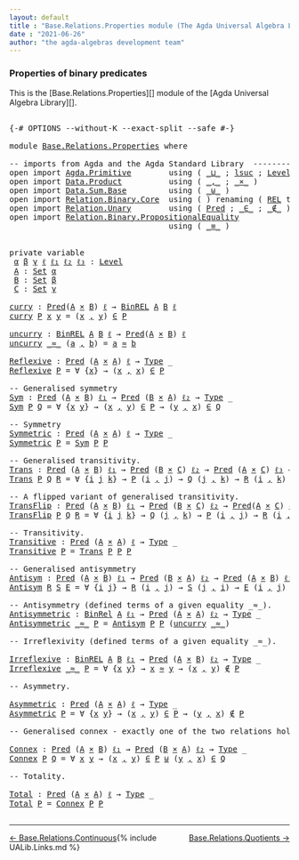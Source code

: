 ```yaml
---
layout: default
title : "Base.Relations.Properties module (The Agda Universal Algebra Library)"
date : "2021-06-26"
author: "the agda-algebras development team"
---
```


### <a id="properties-of-binary-predicates">Properties of binary predicates</a>

This is the [Base.Relations.Properties][] module of the [Agda Universal Algebra Library][].

<pre class="Agda">

<a id="359" class="Symbol">{-#</a> <a id="363" class="Keyword">OPTIONS</a> <a id="371" class="Pragma">--without-K</a> <a id="383" class="Pragma">--exact-split</a> <a id="397" class="Pragma">--safe</a> <a id="404" class="Symbol">#-}</a>

<a id="409" class="Keyword">module</a> <a id="416" href="Base.Relations.Properties.html" class="Module">Base.Relations.Properties</a> <a id="442" class="Keyword">where</a>

<a id="449" class="Comment">-- imports from Agda and the Agda Standard Library  ---------------------------------------</a>
<a id="541" class="Keyword">open</a> <a id="546" class="Keyword">import</a> <a id="553" href="Agda.Primitive.html" class="Module">Agda.Primitive</a>        <a id="575" class="Keyword">using</a> <a id="581" class="Symbol">(</a> <a id="583" href="Agda.Primitive.html#810" class="Primitive Operator">_⊔_</a> <a id="587" class="Symbol">;</a> <a id="589" href="Agda.Primitive.html#780" class="Primitive">lsuc</a> <a id="594" class="Symbol">;</a> <a id="596" href="Agda.Primitive.html#597" class="Postulate">Level</a> <a id="602" class="Symbol">)</a> <a id="604" class="Keyword">renaming</a> <a id="613" class="Symbol">(</a> <a id="615" href="Agda.Primitive.html#326" class="Primitive">Set</a> <a id="619" class="Symbol">to</a> <a id="622" class="Primitive">Type</a> <a id="627" class="Symbol">)</a>
<a id="629" class="Keyword">open</a> <a id="634" class="Keyword">import</a> <a id="641" href="Data.Product.html" class="Module">Data.Product</a>          <a id="663" class="Keyword">using</a> <a id="669" class="Symbol">(</a> <a id="671" href="Agda.Builtin.Sigma.html#236" class="InductiveConstructor Operator">_,_</a> <a id="675" class="Symbol">;</a> <a id="677" href="Data.Product.html#1167" class="Function Operator">_×_</a> <a id="681" class="Symbol">)</a>
<a id="683" class="Keyword">open</a> <a id="688" class="Keyword">import</a> <a id="695" href="Data.Sum.Base.html" class="Module">Data.Sum.Base</a>         <a id="717" class="Keyword">using</a> <a id="723" class="Symbol">(</a> <a id="725" href="Data.Sum.Base.html#734" class="Datatype Operator">_⊎_</a> <a id="729" class="Symbol">)</a>
<a id="731" class="Keyword">open</a> <a id="736" class="Keyword">import</a> <a id="743" href="Relation.Binary.Core.html" class="Module">Relation.Binary.Core</a>  <a id="765" class="Keyword">using</a> <a id="771" class="Symbol">(</a> <a id="773" class="Symbol">)</a> <a id="775" class="Keyword">renaming</a> <a id="784" class="Symbol">(</a> <a id="786" href="Relation.Binary.Core.html#766" class="Function">REL</a> <a id="790" class="Symbol">to</a> <a id="793" class="Function">BinREL</a> <a id="800" class="Symbol">;</a> <a id="802" href="Relation.Binary.Core.html#882" class="Function">Rel</a> <a id="806" class="Symbol">to</a> <a id="809" class="Function">BinRel</a> <a id="816" class="Symbol">)</a>
<a id="818" class="Keyword">open</a> <a id="823" class="Keyword">import</a> <a id="830" href="Relation.Unary.html" class="Module">Relation.Unary</a>        <a id="852" class="Keyword">using</a> <a id="858" class="Symbol">(</a> <a id="860" href="Relation.Unary.html#1101" class="Function">Pred</a> <a id="865" class="Symbol">;</a> <a id="867" href="Relation.Unary.html#1523" class="Function Operator">_∈_</a> <a id="871" class="Symbol">;</a> <a id="873" href="Relation.Unary.html#1563" class="Function Operator">_∉_</a> <a id="877" class="Symbol">)</a>
<a id="879" class="Keyword">open</a> <a id="884" class="Keyword">import</a> <a id="891" href="Relation.Binary.PropositionalEquality.html" class="Module">Relation.Binary.PropositionalEquality</a>
                                  <a id="963" class="Keyword">using</a> <a id="969" class="Symbol">(</a> <a id="971" href="Agda.Builtin.Equality.html#151" class="Datatype Operator">_≡_</a> <a id="975" class="Symbol">)</a>


<a id="979" class="Keyword">private</a> <a id="987" class="Keyword">variable</a>
 <a id="997" href="Base.Relations.Properties.html#997" class="Generalizable">α</a> <a id="999" href="Base.Relations.Properties.html#999" class="Generalizable">β</a> <a id="1001" href="Base.Relations.Properties.html#1001" class="Generalizable">γ</a> <a id="1003" href="Base.Relations.Properties.html#1003" class="Generalizable">ℓ</a> <a id="1005" href="Base.Relations.Properties.html#1005" class="Generalizable">ℓ₁</a> <a id="1008" href="Base.Relations.Properties.html#1008" class="Generalizable">ℓ₂</a> <a id="1011" href="Base.Relations.Properties.html#1011" class="Generalizable">ℓ₃</a> <a id="1014" class="Symbol">:</a> <a id="1016" href="Agda.Primitive.html#597" class="Postulate">Level</a>
 <a id="1023" href="Base.Relations.Properties.html#1023" class="Generalizable">A</a> <a id="1025" class="Symbol">:</a> <a id="1027" href="Agda.Primitive.html#326" class="Primitive">Set</a> <a id="1031" href="Base.Relations.Properties.html#997" class="Generalizable">α</a>
 <a id="1034" href="Base.Relations.Properties.html#1034" class="Generalizable">B</a> <a id="1036" class="Symbol">:</a> <a id="1038" href="Agda.Primitive.html#326" class="Primitive">Set</a> <a id="1042" href="Base.Relations.Properties.html#999" class="Generalizable">β</a>
 <a id="1045" href="Base.Relations.Properties.html#1045" class="Generalizable">C</a> <a id="1047" class="Symbol">:</a> <a id="1049" href="Agda.Primitive.html#326" class="Primitive">Set</a> <a id="1053" href="Base.Relations.Properties.html#1001" class="Generalizable">γ</a>

<a id="curry"></a><a id="1056" href="Base.Relations.Properties.html#1056" class="Function">curry</a> <a id="1062" class="Symbol">:</a> <a id="1064" href="Relation.Unary.html#1101" class="Function">Pred</a><a id="1068" class="Symbol">(</a><a id="1069" href="Base.Relations.Properties.html#1023" class="Generalizable">A</a> <a id="1071" href="Data.Product.html#1167" class="Function Operator">×</a> <a id="1073" href="Base.Relations.Properties.html#1034" class="Generalizable">B</a><a id="1074" class="Symbol">)</a> <a id="1076" href="Base.Relations.Properties.html#1003" class="Generalizable">ℓ</a> <a id="1078" class="Symbol">→</a> <a id="1080" href="Base.Relations.Properties.html#793" class="Function">BinREL</a> <a id="1087" href="Base.Relations.Properties.html#1023" class="Generalizable">A</a> <a id="1089" href="Base.Relations.Properties.html#1034" class="Generalizable">B</a> <a id="1091" href="Base.Relations.Properties.html#1003" class="Generalizable">ℓ</a>
<a id="1093" href="Base.Relations.Properties.html#1056" class="Function">curry</a> <a id="1099" href="Base.Relations.Properties.html#1099" class="Bound">P</a> <a id="1101" href="Base.Relations.Properties.html#1101" class="Bound">x</a> <a id="1103" href="Base.Relations.Properties.html#1103" class="Bound">y</a> <a id="1105" class="Symbol">=</a> <a id="1107" class="Symbol">(</a><a id="1108" href="Base.Relations.Properties.html#1101" class="Bound">x</a> <a id="1110" href="Agda.Builtin.Sigma.html#236" class="InductiveConstructor Operator">,</a> <a id="1112" href="Base.Relations.Properties.html#1103" class="Bound">y</a><a id="1113" class="Symbol">)</a> <a id="1115" href="Relation.Unary.html#1523" class="Function Operator">∈</a> <a id="1117" href="Base.Relations.Properties.html#1099" class="Bound">P</a>

<a id="uncurry"></a><a id="1120" href="Base.Relations.Properties.html#1120" class="Function">uncurry</a> <a id="1128" class="Symbol">:</a> <a id="1130" href="Base.Relations.Properties.html#793" class="Function">BinREL</a> <a id="1137" href="Base.Relations.Properties.html#1023" class="Generalizable">A</a> <a id="1139" href="Base.Relations.Properties.html#1034" class="Generalizable">B</a> <a id="1141" href="Base.Relations.Properties.html#1003" class="Generalizable">ℓ</a> <a id="1143" class="Symbol">→</a> <a id="1145" href="Relation.Unary.html#1101" class="Function">Pred</a><a id="1149" class="Symbol">(</a><a id="1150" href="Base.Relations.Properties.html#1023" class="Generalizable">A</a> <a id="1152" href="Data.Product.html#1167" class="Function Operator">×</a> <a id="1154" href="Base.Relations.Properties.html#1034" class="Generalizable">B</a><a id="1155" class="Symbol">)</a> <a id="1157" href="Base.Relations.Properties.html#1003" class="Generalizable">ℓ</a>
<a id="1159" href="Base.Relations.Properties.html#1120" class="Function">uncurry</a> <a id="1167" href="Base.Relations.Properties.html#1167" class="Bound Operator">_≈_</a> <a id="1171" class="Symbol">(</a><a id="1172" href="Base.Relations.Properties.html#1172" class="Bound">a</a> <a id="1174" href="Agda.Builtin.Sigma.html#236" class="InductiveConstructor Operator">,</a> <a id="1176" href="Base.Relations.Properties.html#1176" class="Bound">b</a><a id="1177" class="Symbol">)</a> <a id="1179" class="Symbol">=</a> <a id="1181" href="Base.Relations.Properties.html#1172" class="Bound">a</a> <a id="1183" href="Base.Relations.Properties.html#1167" class="Bound Operator">≈</a> <a id="1185" href="Base.Relations.Properties.html#1176" class="Bound">b</a>

<a id="Reflexive"></a><a id="1188" href="Base.Relations.Properties.html#1188" class="Function">Reflexive</a> <a id="1198" class="Symbol">:</a> <a id="1200" href="Relation.Unary.html#1101" class="Function">Pred</a> <a id="1205" class="Symbol">(</a><a id="1206" href="Base.Relations.Properties.html#1023" class="Generalizable">A</a> <a id="1208" href="Data.Product.html#1167" class="Function Operator">×</a> <a id="1210" href="Base.Relations.Properties.html#1023" class="Generalizable">A</a><a id="1211" class="Symbol">)</a> <a id="1213" href="Base.Relations.Properties.html#1003" class="Generalizable">ℓ</a> <a id="1215" class="Symbol">→</a> <a id="1217" href="Base.Relations.Properties.html#622" class="Primitive">Type</a> <a id="1222" class="Symbol">_</a>
<a id="1224" href="Base.Relations.Properties.html#1188" class="Function">Reflexive</a> <a id="1234" href="Base.Relations.Properties.html#1234" class="Bound">P</a> <a id="1236" class="Symbol">=</a> <a id="1238" class="Symbol">∀</a> <a id="1240" class="Symbol">{</a><a id="1241" href="Base.Relations.Properties.html#1241" class="Bound">x</a><a id="1242" class="Symbol">}</a> <a id="1244" class="Symbol">→</a> <a id="1246" class="Symbol">(</a><a id="1247" href="Base.Relations.Properties.html#1241" class="Bound">x</a> <a id="1249" href="Agda.Builtin.Sigma.html#236" class="InductiveConstructor Operator">,</a> <a id="1251" href="Base.Relations.Properties.html#1241" class="Bound">x</a><a id="1252" class="Symbol">)</a> <a id="1254" href="Relation.Unary.html#1523" class="Function Operator">∈</a> <a id="1256" href="Base.Relations.Properties.html#1234" class="Bound">P</a>

<a id="1259" class="Comment">-- Generalised symmetry</a>
<a id="Sym"></a><a id="1283" href="Base.Relations.Properties.html#1283" class="Function">Sym</a> <a id="1287" class="Symbol">:</a> <a id="1289" href="Relation.Unary.html#1101" class="Function">Pred</a> <a id="1294" class="Symbol">(</a><a id="1295" href="Base.Relations.Properties.html#1023" class="Generalizable">A</a> <a id="1297" href="Data.Product.html#1167" class="Function Operator">×</a> <a id="1299" href="Base.Relations.Properties.html#1034" class="Generalizable">B</a><a id="1300" class="Symbol">)</a> <a id="1302" href="Base.Relations.Properties.html#1005" class="Generalizable">ℓ₁</a> <a id="1305" class="Symbol">→</a> <a id="1307" href="Relation.Unary.html#1101" class="Function">Pred</a> <a id="1312" class="Symbol">(</a><a id="1313" href="Base.Relations.Properties.html#1034" class="Generalizable">B</a> <a id="1315" href="Data.Product.html#1167" class="Function Operator">×</a> <a id="1317" href="Base.Relations.Properties.html#1023" class="Generalizable">A</a><a id="1318" class="Symbol">)</a> <a id="1320" href="Base.Relations.Properties.html#1008" class="Generalizable">ℓ₂</a> <a id="1323" class="Symbol">→</a> <a id="1325" href="Base.Relations.Properties.html#622" class="Primitive">Type</a> <a id="1330" class="Symbol">_</a>
<a id="1332" href="Base.Relations.Properties.html#1283" class="Function">Sym</a> <a id="1336" href="Base.Relations.Properties.html#1336" class="Bound">P</a> <a id="1338" href="Base.Relations.Properties.html#1338" class="Bound">Q</a> <a id="1340" class="Symbol">=</a> <a id="1342" class="Symbol">∀</a> <a id="1344" class="Symbol">{</a><a id="1345" href="Base.Relations.Properties.html#1345" class="Bound">x</a> <a id="1347" href="Base.Relations.Properties.html#1347" class="Bound">y</a><a id="1348" class="Symbol">}</a> <a id="1350" class="Symbol">→</a> <a id="1352" class="Symbol">(</a><a id="1353" href="Base.Relations.Properties.html#1345" class="Bound">x</a> <a id="1355" href="Agda.Builtin.Sigma.html#236" class="InductiveConstructor Operator">,</a> <a id="1357" href="Base.Relations.Properties.html#1347" class="Bound">y</a><a id="1358" class="Symbol">)</a> <a id="1360" href="Relation.Unary.html#1523" class="Function Operator">∈</a> <a id="1362" href="Base.Relations.Properties.html#1336" class="Bound">P</a> <a id="1364" class="Symbol">→</a> <a id="1366" class="Symbol">(</a><a id="1367" href="Base.Relations.Properties.html#1347" class="Bound">y</a> <a id="1369" href="Agda.Builtin.Sigma.html#236" class="InductiveConstructor Operator">,</a> <a id="1371" href="Base.Relations.Properties.html#1345" class="Bound">x</a><a id="1372" class="Symbol">)</a> <a id="1374" href="Relation.Unary.html#1523" class="Function Operator">∈</a> <a id="1376" href="Base.Relations.Properties.html#1338" class="Bound">Q</a>

<a id="1379" class="Comment">-- Symmetry</a>
<a id="Symmetric"></a><a id="1391" href="Base.Relations.Properties.html#1391" class="Function">Symmetric</a> <a id="1401" class="Symbol">:</a> <a id="1403" href="Relation.Unary.html#1101" class="Function">Pred</a> <a id="1408" class="Symbol">(</a><a id="1409" href="Base.Relations.Properties.html#1023" class="Generalizable">A</a> <a id="1411" href="Data.Product.html#1167" class="Function Operator">×</a> <a id="1413" href="Base.Relations.Properties.html#1023" class="Generalizable">A</a><a id="1414" class="Symbol">)</a> <a id="1416" href="Base.Relations.Properties.html#1003" class="Generalizable">ℓ</a> <a id="1418" class="Symbol">→</a> <a id="1420" href="Base.Relations.Properties.html#622" class="Primitive">Type</a> <a id="1425" class="Symbol">_</a>
<a id="1427" href="Base.Relations.Properties.html#1391" class="Function">Symmetric</a> <a id="1437" href="Base.Relations.Properties.html#1437" class="Bound">P</a> <a id="1439" class="Symbol">=</a> <a id="1441" href="Base.Relations.Properties.html#1283" class="Function">Sym</a> <a id="1445" href="Base.Relations.Properties.html#1437" class="Bound">P</a> <a id="1447" href="Base.Relations.Properties.html#1437" class="Bound">P</a>

<a id="1450" class="Comment">-- Generalised transitivity.</a>
<a id="Trans"></a><a id="1479" href="Base.Relations.Properties.html#1479" class="Function">Trans</a> <a id="1485" class="Symbol">:</a> <a id="1487" href="Relation.Unary.html#1101" class="Function">Pred</a> <a id="1492" class="Symbol">(</a><a id="1493" href="Base.Relations.Properties.html#1023" class="Generalizable">A</a> <a id="1495" href="Data.Product.html#1167" class="Function Operator">×</a> <a id="1497" href="Base.Relations.Properties.html#1034" class="Generalizable">B</a><a id="1498" class="Symbol">)</a> <a id="1500" href="Base.Relations.Properties.html#1005" class="Generalizable">ℓ₁</a> <a id="1503" class="Symbol">→</a> <a id="1505" href="Relation.Unary.html#1101" class="Function">Pred</a> <a id="1510" class="Symbol">(</a><a id="1511" href="Base.Relations.Properties.html#1034" class="Generalizable">B</a> <a id="1513" href="Data.Product.html#1167" class="Function Operator">×</a> <a id="1515" href="Base.Relations.Properties.html#1045" class="Generalizable">C</a><a id="1516" class="Symbol">)</a> <a id="1518" href="Base.Relations.Properties.html#1008" class="Generalizable">ℓ₂</a> <a id="1521" class="Symbol">→</a> <a id="1523" href="Relation.Unary.html#1101" class="Function">Pred</a> <a id="1528" class="Symbol">(</a><a id="1529" href="Base.Relations.Properties.html#1023" class="Generalizable">A</a> <a id="1531" href="Data.Product.html#1167" class="Function Operator">×</a> <a id="1533" href="Base.Relations.Properties.html#1045" class="Generalizable">C</a><a id="1534" class="Symbol">)</a> <a id="1536" href="Base.Relations.Properties.html#1011" class="Generalizable">ℓ₃</a> <a id="1539" class="Symbol">→</a> <a id="1541" href="Base.Relations.Properties.html#622" class="Primitive">Type</a> <a id="1546" class="Symbol">_</a>
<a id="1548" href="Base.Relations.Properties.html#1479" class="Function">Trans</a> <a id="1554" href="Base.Relations.Properties.html#1554" class="Bound">P</a> <a id="1556" href="Base.Relations.Properties.html#1556" class="Bound">Q</a> <a id="1558" href="Base.Relations.Properties.html#1558" class="Bound">R</a> <a id="1560" class="Symbol">=</a> <a id="1562" class="Symbol">∀</a> <a id="1564" class="Symbol">{</a><a id="1565" href="Base.Relations.Properties.html#1565" class="Bound">i</a> <a id="1567" href="Base.Relations.Properties.html#1567" class="Bound">j</a> <a id="1569" href="Base.Relations.Properties.html#1569" class="Bound">k</a><a id="1570" class="Symbol">}</a> <a id="1572" class="Symbol">→</a> <a id="1574" href="Base.Relations.Properties.html#1554" class="Bound">P</a> <a id="1576" class="Symbol">(</a><a id="1577" href="Base.Relations.Properties.html#1565" class="Bound">i</a> <a id="1579" href="Agda.Builtin.Sigma.html#236" class="InductiveConstructor Operator">,</a> <a id="1581" href="Base.Relations.Properties.html#1567" class="Bound">j</a><a id="1582" class="Symbol">)</a> <a id="1584" class="Symbol">→</a> <a id="1586" href="Base.Relations.Properties.html#1556" class="Bound">Q</a> <a id="1588" class="Symbol">(</a><a id="1589" href="Base.Relations.Properties.html#1567" class="Bound">j</a> <a id="1591" href="Agda.Builtin.Sigma.html#236" class="InductiveConstructor Operator">,</a> <a id="1593" href="Base.Relations.Properties.html#1569" class="Bound">k</a><a id="1594" class="Symbol">)</a> <a id="1596" class="Symbol">→</a> <a id="1598" href="Base.Relations.Properties.html#1558" class="Bound">R</a> <a id="1600" class="Symbol">(</a><a id="1601" href="Base.Relations.Properties.html#1565" class="Bound">i</a> <a id="1603" href="Agda.Builtin.Sigma.html#236" class="InductiveConstructor Operator">,</a> <a id="1605" href="Base.Relations.Properties.html#1569" class="Bound">k</a><a id="1606" class="Symbol">)</a>

<a id="1609" class="Comment">-- A flipped variant of generalised transitivity.</a>
<a id="TransFlip"></a><a id="1659" href="Base.Relations.Properties.html#1659" class="Function">TransFlip</a> <a id="1669" class="Symbol">:</a> <a id="1671" href="Relation.Unary.html#1101" class="Function">Pred</a> <a id="1676" class="Symbol">(</a><a id="1677" href="Base.Relations.Properties.html#1023" class="Generalizable">A</a> <a id="1679" href="Data.Product.html#1167" class="Function Operator">×</a> <a id="1681" href="Base.Relations.Properties.html#1034" class="Generalizable">B</a><a id="1682" class="Symbol">)</a> <a id="1684" href="Base.Relations.Properties.html#1005" class="Generalizable">ℓ₁</a> <a id="1687" class="Symbol">→</a> <a id="1689" href="Relation.Unary.html#1101" class="Function">Pred</a> <a id="1694" class="Symbol">(</a><a id="1695" href="Base.Relations.Properties.html#1034" class="Generalizable">B</a> <a id="1697" href="Data.Product.html#1167" class="Function Operator">×</a> <a id="1699" href="Base.Relations.Properties.html#1045" class="Generalizable">C</a><a id="1700" class="Symbol">)</a> <a id="1702" href="Base.Relations.Properties.html#1008" class="Generalizable">ℓ₂</a> <a id="1705" class="Symbol">→</a> <a id="1707" href="Relation.Unary.html#1101" class="Function">Pred</a><a id="1711" class="Symbol">(</a><a id="1712" href="Base.Relations.Properties.html#1023" class="Generalizable">A</a> <a id="1714" href="Data.Product.html#1167" class="Function Operator">×</a> <a id="1716" href="Base.Relations.Properties.html#1045" class="Generalizable">C</a><a id="1717" class="Symbol">)</a> <a id="1719" href="Base.Relations.Properties.html#1011" class="Generalizable">ℓ₃</a> <a id="1722" class="Symbol">→</a> <a id="1724" href="Base.Relations.Properties.html#622" class="Primitive">Type</a> <a id="1729" class="Symbol">_</a>
<a id="1731" href="Base.Relations.Properties.html#1659" class="Function">TransFlip</a> <a id="1741" href="Base.Relations.Properties.html#1741" class="Bound">P</a> <a id="1743" href="Base.Relations.Properties.html#1743" class="Bound">Q</a> <a id="1745" href="Base.Relations.Properties.html#1745" class="Bound">R</a> <a id="1747" class="Symbol">=</a> <a id="1749" class="Symbol">∀</a> <a id="1751" class="Symbol">{</a><a id="1752" href="Base.Relations.Properties.html#1752" class="Bound">i</a> <a id="1754" href="Base.Relations.Properties.html#1754" class="Bound">j</a> <a id="1756" href="Base.Relations.Properties.html#1756" class="Bound">k</a><a id="1757" class="Symbol">}</a> <a id="1759" class="Symbol">→</a> <a id="1761" href="Base.Relations.Properties.html#1743" class="Bound">Q</a> <a id="1763" class="Symbol">(</a><a id="1764" href="Base.Relations.Properties.html#1754" class="Bound">j</a> <a id="1766" href="Agda.Builtin.Sigma.html#236" class="InductiveConstructor Operator">,</a> <a id="1768" href="Base.Relations.Properties.html#1756" class="Bound">k</a><a id="1769" class="Symbol">)</a> <a id="1771" class="Symbol">→</a> <a id="1773" href="Base.Relations.Properties.html#1741" class="Bound">P</a> <a id="1775" class="Symbol">(</a><a id="1776" href="Base.Relations.Properties.html#1752" class="Bound">i</a> <a id="1778" href="Agda.Builtin.Sigma.html#236" class="InductiveConstructor Operator">,</a> <a id="1780" href="Base.Relations.Properties.html#1754" class="Bound">j</a><a id="1781" class="Symbol">)</a> <a id="1783" class="Symbol">→</a> <a id="1785" href="Base.Relations.Properties.html#1745" class="Bound">R</a> <a id="1787" class="Symbol">(</a><a id="1788" href="Base.Relations.Properties.html#1752" class="Bound">i</a> <a id="1790" href="Agda.Builtin.Sigma.html#236" class="InductiveConstructor Operator">,</a> <a id="1792" href="Base.Relations.Properties.html#1756" class="Bound">k</a><a id="1793" class="Symbol">)</a>

<a id="1796" class="Comment">-- Transitivity.</a>
<a id="Transitive"></a><a id="1813" href="Base.Relations.Properties.html#1813" class="Function">Transitive</a> <a id="1824" class="Symbol">:</a> <a id="1826" href="Relation.Unary.html#1101" class="Function">Pred</a> <a id="1831" class="Symbol">(</a><a id="1832" href="Base.Relations.Properties.html#1023" class="Generalizable">A</a> <a id="1834" href="Data.Product.html#1167" class="Function Operator">×</a> <a id="1836" href="Base.Relations.Properties.html#1023" class="Generalizable">A</a><a id="1837" class="Symbol">)</a> <a id="1839" href="Base.Relations.Properties.html#1003" class="Generalizable">ℓ</a> <a id="1841" class="Symbol">→</a> <a id="1843" href="Base.Relations.Properties.html#622" class="Primitive">Type</a> <a id="1848" class="Symbol">_</a>
<a id="1850" href="Base.Relations.Properties.html#1813" class="Function">Transitive</a> <a id="1861" href="Base.Relations.Properties.html#1861" class="Bound">P</a> <a id="1863" class="Symbol">=</a> <a id="1865" href="Base.Relations.Properties.html#1479" class="Function">Trans</a> <a id="1871" href="Base.Relations.Properties.html#1861" class="Bound">P</a> <a id="1873" href="Base.Relations.Properties.html#1861" class="Bound">P</a> <a id="1875" href="Base.Relations.Properties.html#1861" class="Bound">P</a>

<a id="1878" class="Comment">-- Generalised antisymmetry</a>
<a id="Antisym"></a><a id="1906" href="Base.Relations.Properties.html#1906" class="Function">Antisym</a> <a id="1914" class="Symbol">:</a> <a id="1916" href="Relation.Unary.html#1101" class="Function">Pred</a> <a id="1921" class="Symbol">(</a><a id="1922" href="Base.Relations.Properties.html#1023" class="Generalizable">A</a> <a id="1924" href="Data.Product.html#1167" class="Function Operator">×</a> <a id="1926" href="Base.Relations.Properties.html#1034" class="Generalizable">B</a><a id="1927" class="Symbol">)</a> <a id="1929" href="Base.Relations.Properties.html#1005" class="Generalizable">ℓ₁</a> <a id="1932" class="Symbol">→</a> <a id="1934" href="Relation.Unary.html#1101" class="Function">Pred</a> <a id="1939" class="Symbol">(</a><a id="1940" href="Base.Relations.Properties.html#1034" class="Generalizable">B</a> <a id="1942" href="Data.Product.html#1167" class="Function Operator">×</a> <a id="1944" href="Base.Relations.Properties.html#1023" class="Generalizable">A</a><a id="1945" class="Symbol">)</a> <a id="1947" href="Base.Relations.Properties.html#1008" class="Generalizable">ℓ₂</a> <a id="1950" class="Symbol">→</a> <a id="1952" href="Relation.Unary.html#1101" class="Function">Pred</a> <a id="1957" class="Symbol">(</a><a id="1958" href="Base.Relations.Properties.html#1023" class="Generalizable">A</a> <a id="1960" href="Data.Product.html#1167" class="Function Operator">×</a> <a id="1962" href="Base.Relations.Properties.html#1034" class="Generalizable">B</a><a id="1963" class="Symbol">)</a> <a id="1965" href="Base.Relations.Properties.html#1011" class="Generalizable">ℓ₃</a> <a id="1968" class="Symbol">→</a> <a id="1970" href="Base.Relations.Properties.html#622" class="Primitive">Type</a> <a id="1975" class="Symbol">_</a>
<a id="1977" href="Base.Relations.Properties.html#1906" class="Function">Antisym</a> <a id="1985" href="Base.Relations.Properties.html#1985" class="Bound">R</a> <a id="1987" href="Base.Relations.Properties.html#1987" class="Bound">S</a> <a id="1989" href="Base.Relations.Properties.html#1989" class="Bound">E</a> <a id="1991" class="Symbol">=</a> <a id="1993" class="Symbol">∀</a> <a id="1995" class="Symbol">{</a><a id="1996" href="Base.Relations.Properties.html#1996" class="Bound">i</a> <a id="1998" href="Base.Relations.Properties.html#1998" class="Bound">j</a><a id="1999" class="Symbol">}</a> <a id="2001" class="Symbol">→</a> <a id="2003" href="Base.Relations.Properties.html#1985" class="Bound">R</a> <a id="2005" class="Symbol">(</a><a id="2006" href="Base.Relations.Properties.html#1996" class="Bound">i</a> <a id="2008" href="Agda.Builtin.Sigma.html#236" class="InductiveConstructor Operator">,</a> <a id="2010" href="Base.Relations.Properties.html#1998" class="Bound">j</a><a id="2011" class="Symbol">)</a> <a id="2013" class="Symbol">→</a> <a id="2015" href="Base.Relations.Properties.html#1987" class="Bound">S</a> <a id="2017" class="Symbol">(</a><a id="2018" href="Base.Relations.Properties.html#1998" class="Bound">j</a> <a id="2020" href="Agda.Builtin.Sigma.html#236" class="InductiveConstructor Operator">,</a> <a id="2022" href="Base.Relations.Properties.html#1996" class="Bound">i</a><a id="2023" class="Symbol">)</a> <a id="2025" class="Symbol">→</a> <a id="2027" href="Base.Relations.Properties.html#1989" class="Bound">E</a> <a id="2029" class="Symbol">(</a><a id="2030" href="Base.Relations.Properties.html#1996" class="Bound">i</a> <a id="2032" href="Agda.Builtin.Sigma.html#236" class="InductiveConstructor Operator">,</a> <a id="2034" href="Base.Relations.Properties.html#1998" class="Bound">j</a><a id="2035" class="Symbol">)</a>

<a id="2038" class="Comment">-- Antisymmetry (defined terms of a given equality _≈_).</a>
<a id="Antisymmetric"></a><a id="2095" href="Base.Relations.Properties.html#2095" class="Function">Antisymmetric</a> <a id="2109" class="Symbol">:</a> <a id="2111" href="Base.Relations.Properties.html#809" class="Function">BinRel</a> <a id="2118" href="Base.Relations.Properties.html#1023" class="Generalizable">A</a> <a id="2120" href="Base.Relations.Properties.html#1005" class="Generalizable">ℓ₁</a> <a id="2123" class="Symbol">→</a> <a id="2125" href="Relation.Unary.html#1101" class="Function">Pred</a> <a id="2130" class="Symbol">(</a><a id="2131" href="Base.Relations.Properties.html#1023" class="Generalizable">A</a> <a id="2133" href="Data.Product.html#1167" class="Function Operator">×</a> <a id="2135" href="Base.Relations.Properties.html#1023" class="Generalizable">A</a><a id="2136" class="Symbol">)</a> <a id="2138" href="Base.Relations.Properties.html#1008" class="Generalizable">ℓ₂</a> <a id="2141" class="Symbol">→</a> <a id="2143" href="Base.Relations.Properties.html#622" class="Primitive">Type</a> <a id="2148" class="Symbol">_</a>
<a id="2150" href="Base.Relations.Properties.html#2095" class="Function">Antisymmetric</a> <a id="2164" href="Base.Relations.Properties.html#2164" class="Bound Operator">_≈_</a> <a id="2168" href="Base.Relations.Properties.html#2168" class="Bound">P</a> <a id="2170" class="Symbol">=</a> <a id="2172" href="Base.Relations.Properties.html#1906" class="Function">Antisym</a> <a id="2180" href="Base.Relations.Properties.html#2168" class="Bound">P</a> <a id="2182" href="Base.Relations.Properties.html#2168" class="Bound">P</a> <a id="2184" class="Symbol">(</a><a id="2185" href="Base.Relations.Properties.html#1120" class="Function">uncurry</a> <a id="2193" href="Base.Relations.Properties.html#2164" class="Bound Operator">_≈_</a><a id="2196" class="Symbol">)</a>

<a id="2199" class="Comment">-- Irreflexivity (defined terms of a given equality _≈_).</a>

<a id="Irreflexive"></a><a id="2258" href="Base.Relations.Properties.html#2258" class="Function">Irreflexive</a> <a id="2270" class="Symbol">:</a> <a id="2272" href="Base.Relations.Properties.html#793" class="Function">BinREL</a> <a id="2279" href="Base.Relations.Properties.html#1023" class="Generalizable">A</a> <a id="2281" href="Base.Relations.Properties.html#1034" class="Generalizable">B</a> <a id="2283" href="Base.Relations.Properties.html#1005" class="Generalizable">ℓ₁</a> <a id="2286" class="Symbol">→</a> <a id="2288" href="Relation.Unary.html#1101" class="Function">Pred</a> <a id="2293" class="Symbol">(</a><a id="2294" href="Base.Relations.Properties.html#1023" class="Generalizable">A</a> <a id="2296" href="Data.Product.html#1167" class="Function Operator">×</a> <a id="2298" href="Base.Relations.Properties.html#1034" class="Generalizable">B</a><a id="2299" class="Symbol">)</a> <a id="2301" href="Base.Relations.Properties.html#1008" class="Generalizable">ℓ₂</a> <a id="2304" class="Symbol">→</a> <a id="2306" href="Base.Relations.Properties.html#622" class="Primitive">Type</a> <a id="2311" class="Symbol">_</a>
<a id="2313" href="Base.Relations.Properties.html#2258" class="Function">Irreflexive</a> <a id="2325" href="Base.Relations.Properties.html#2325" class="Bound Operator">_≈_</a> <a id="2329" href="Base.Relations.Properties.html#2329" class="Bound">P</a> <a id="2331" class="Symbol">=</a> <a id="2333" class="Symbol">∀</a> <a id="2335" class="Symbol">{</a><a id="2336" href="Base.Relations.Properties.html#2336" class="Bound">x</a> <a id="2338" href="Base.Relations.Properties.html#2338" class="Bound">y</a><a id="2339" class="Symbol">}</a> <a id="2341" class="Symbol">→</a> <a id="2343" href="Base.Relations.Properties.html#2336" class="Bound">x</a> <a id="2345" href="Base.Relations.Properties.html#2325" class="Bound Operator">≈</a> <a id="2347" href="Base.Relations.Properties.html#2338" class="Bound">y</a> <a id="2349" class="Symbol">→</a> <a id="2351" class="Symbol">(</a><a id="2352" href="Base.Relations.Properties.html#2336" class="Bound">x</a> <a id="2354" href="Agda.Builtin.Sigma.html#236" class="InductiveConstructor Operator">,</a> <a id="2356" href="Base.Relations.Properties.html#2338" class="Bound">y</a><a id="2357" class="Symbol">)</a> <a id="2359" href="Relation.Unary.html#1563" class="Function Operator">∉</a> <a id="2361" href="Base.Relations.Properties.html#2329" class="Bound">P</a>

<a id="2364" class="Comment">-- Asymmetry.</a>

<a id="Asymmetric"></a><a id="2379" href="Base.Relations.Properties.html#2379" class="Function">Asymmetric</a> <a id="2390" class="Symbol">:</a> <a id="2392" href="Relation.Unary.html#1101" class="Function">Pred</a> <a id="2397" class="Symbol">(</a><a id="2398" href="Base.Relations.Properties.html#1023" class="Generalizable">A</a> <a id="2400" href="Data.Product.html#1167" class="Function Operator">×</a> <a id="2402" href="Base.Relations.Properties.html#1023" class="Generalizable">A</a><a id="2403" class="Symbol">)</a> <a id="2405" href="Base.Relations.Properties.html#1003" class="Generalizable">ℓ</a> <a id="2407" class="Symbol">→</a> <a id="2409" href="Base.Relations.Properties.html#622" class="Primitive">Type</a> <a id="2414" class="Symbol">_</a>
<a id="2416" href="Base.Relations.Properties.html#2379" class="Function">Asymmetric</a> <a id="2427" href="Base.Relations.Properties.html#2427" class="Bound">P</a> <a id="2429" class="Symbol">=</a> <a id="2431" class="Symbol">∀</a> <a id="2433" class="Symbol">{</a><a id="2434" href="Base.Relations.Properties.html#2434" class="Bound">x</a> <a id="2436" href="Base.Relations.Properties.html#2436" class="Bound">y</a><a id="2437" class="Symbol">}</a> <a id="2439" class="Symbol">→</a> <a id="2441" class="Symbol">(</a><a id="2442" href="Base.Relations.Properties.html#2434" class="Bound">x</a> <a id="2444" href="Agda.Builtin.Sigma.html#236" class="InductiveConstructor Operator">,</a> <a id="2446" href="Base.Relations.Properties.html#2436" class="Bound">y</a><a id="2447" class="Symbol">)</a> <a id="2449" href="Relation.Unary.html#1523" class="Function Operator">∈</a> <a id="2451" href="Base.Relations.Properties.html#2427" class="Bound">P</a> <a id="2453" class="Symbol">→</a> <a id="2455" class="Symbol">(</a><a id="2456" href="Base.Relations.Properties.html#2436" class="Bound">y</a> <a id="2458" href="Agda.Builtin.Sigma.html#236" class="InductiveConstructor Operator">,</a> <a id="2460" href="Base.Relations.Properties.html#2434" class="Bound">x</a><a id="2461" class="Symbol">)</a> <a id="2463" href="Relation.Unary.html#1563" class="Function Operator">∉</a> <a id="2465" href="Base.Relations.Properties.html#2427" class="Bound">P</a>

<a id="2468" class="Comment">-- Generalised connex - exactly one of the two relations holds.</a>

<a id="Connex"></a><a id="2533" href="Base.Relations.Properties.html#2533" class="Function">Connex</a> <a id="2540" class="Symbol">:</a> <a id="2542" href="Relation.Unary.html#1101" class="Function">Pred</a> <a id="2547" class="Symbol">(</a><a id="2548" href="Base.Relations.Properties.html#1023" class="Generalizable">A</a> <a id="2550" href="Data.Product.html#1167" class="Function Operator">×</a> <a id="2552" href="Base.Relations.Properties.html#1034" class="Generalizable">B</a><a id="2553" class="Symbol">)</a> <a id="2555" href="Base.Relations.Properties.html#1005" class="Generalizable">ℓ₁</a> <a id="2558" class="Symbol">→</a> <a id="2560" href="Relation.Unary.html#1101" class="Function">Pred</a> <a id="2565" class="Symbol">(</a><a id="2566" href="Base.Relations.Properties.html#1034" class="Generalizable">B</a> <a id="2568" href="Data.Product.html#1167" class="Function Operator">×</a> <a id="2570" href="Base.Relations.Properties.html#1023" class="Generalizable">A</a><a id="2571" class="Symbol">)</a> <a id="2573" href="Base.Relations.Properties.html#1008" class="Generalizable">ℓ₂</a> <a id="2576" class="Symbol">→</a> <a id="2578" href="Base.Relations.Properties.html#622" class="Primitive">Type</a> <a id="2583" class="Symbol">_</a>
<a id="2585" href="Base.Relations.Properties.html#2533" class="Function">Connex</a> <a id="2592" href="Base.Relations.Properties.html#2592" class="Bound">P</a> <a id="2594" href="Base.Relations.Properties.html#2594" class="Bound">Q</a> <a id="2596" class="Symbol">=</a> <a id="2598" class="Symbol">∀</a> <a id="2600" href="Base.Relations.Properties.html#2600" class="Bound">x</a> <a id="2602" href="Base.Relations.Properties.html#2602" class="Bound">y</a> <a id="2604" class="Symbol">→</a> <a id="2606" class="Symbol">(</a><a id="2607" href="Base.Relations.Properties.html#2600" class="Bound">x</a> <a id="2609" href="Agda.Builtin.Sigma.html#236" class="InductiveConstructor Operator">,</a> <a id="2611" href="Base.Relations.Properties.html#2602" class="Bound">y</a><a id="2612" class="Symbol">)</a> <a id="2614" href="Relation.Unary.html#1523" class="Function Operator">∈</a> <a id="2616" href="Base.Relations.Properties.html#2592" class="Bound">P</a> <a id="2618" href="Data.Sum.Base.html#734" class="Datatype Operator">⊎</a> <a id="2620" class="Symbol">(</a><a id="2621" href="Base.Relations.Properties.html#2602" class="Bound">y</a> <a id="2623" href="Agda.Builtin.Sigma.html#236" class="InductiveConstructor Operator">,</a> <a id="2625" href="Base.Relations.Properties.html#2600" class="Bound">x</a><a id="2626" class="Symbol">)</a> <a id="2628" href="Relation.Unary.html#1523" class="Function Operator">∈</a> <a id="2630" href="Base.Relations.Properties.html#2594" class="Bound">Q</a>

<a id="2633" class="Comment">-- Totality.</a>

<a id="Total"></a><a id="2647" href="Base.Relations.Properties.html#2647" class="Function">Total</a> <a id="2653" class="Symbol">:</a> <a id="2655" href="Relation.Unary.html#1101" class="Function">Pred</a> <a id="2660" class="Symbol">(</a><a id="2661" href="Base.Relations.Properties.html#1023" class="Generalizable">A</a> <a id="2663" href="Data.Product.html#1167" class="Function Operator">×</a> <a id="2665" href="Base.Relations.Properties.html#1023" class="Generalizable">A</a><a id="2666" class="Symbol">)</a> <a id="2668" href="Base.Relations.Properties.html#1003" class="Generalizable">ℓ</a> <a id="2670" class="Symbol">→</a> <a id="2672" href="Base.Relations.Properties.html#622" class="Primitive">Type</a> <a id="2677" class="Symbol">_</a>
<a id="2679" href="Base.Relations.Properties.html#2647" class="Function">Total</a> <a id="2685" href="Base.Relations.Properties.html#2685" class="Bound">P</a> <a id="2687" class="Symbol">=</a> <a id="2689" href="Base.Relations.Properties.html#2533" class="Function">Connex</a> <a id="2696" href="Base.Relations.Properties.html#2685" class="Bound">P</a> <a id="2698" href="Base.Relations.Properties.html#2685" class="Bound">P</a>

</pre>

-----------------------------------------------

<span style="float:left;">[← Base.Relations.Continuous](Base.Relations.Continuous.html)</span>
<span style="float:right;">[Base.Relations.Quotients →](Base.Relations.Quotients.html)</span>

{% include UALib.Links.md %}
